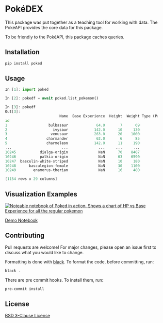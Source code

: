 # PokéDEX

This package was put together as a teaching tool for working with data. The PokéAPI provides the core data for this package.

To be friendly to the PokéAPI, this package caches queries.

## Installation

```bash
pip install poked
```

## Usage

```python
In [1]: import poked

In [2]: pokedf = await poked.list_pokemon()

In [3]: pokedf
Out[3]:
                         Name  Base Experience  Height  Weight Type (Primary) Type (Secondary)   HP  ...   Baby  Mythical  Legendary                      Evolution Chain  Evolution Chain Length   Color      Shape
id                                                                                                   ...
1                   bulbasaur             64.0       7      69          grass           poison   45  ...  False     False      False       [bulbasaur, ivysaur, venusaur]                     3.0   green  quadruped
2                     ivysaur            142.0      10     130          grass           poison   60  ...  False     False      False       [bulbasaur, ivysaur, venusaur]                     3.0   green  quadruped
3                    venusaur            263.0      20    1000          grass           poison   80  ...  False     False      False       [bulbasaur, ivysaur, venusaur]                     3.0   green  quadruped
4                  charmander             62.0       6      85           fire             None   39  ...  False     False      False  [charmander, charmeleon, charizard]                     3.0     red    upright
5                  charmeleon            142.0      11     190           fire             None   58  ...  False     False      False  [charmander, charmeleon, charizard]                     3.0     red    upright
...                       ...              ...     ...     ...            ...              ...  ...  ...    ...       ...        ...                                  ...                     ...     ...        ...
10245           dialga-origin              NaN      70    8487          steel           dragon  100  ...  False     False       True                             [dialga]                     1.0   white  quadruped
10246           palkia-origin              NaN      63    6590          water           dragon   90  ...  False     False       True                             [palkia]                     1.0  purple    upright
10247  basculin-white-striped              NaN      10     180          water             None   70  ...  False     False      False                           [basculin]                     1.0   green       fish
10248      basculegion-female              NaN      30    1100          water            ghost  120  ...  False     False      False                                 None                     NaN   green       fish
10249        enamorus-therian              NaN      16     480          fairy           flying   74  ...  False     False       True                                 None                     NaN    pink       arms

[1154 rows x 29 columns]
```

## Visualization Examples

[![Noteable notebook of Poked in action. Shows a chart of HP vs Base Experience for all the regular pokemon](https://user-images.githubusercontent.com/836375/215500425-f475a39c-0cb8-4b38-a883-72f793b67e90.png)
](https://app.noteable.io/f/ef4018a1-c483-40ad-8c70-5a3e1a47b5a9/Demo-Poked.ipynb)

[Demo Notebook](https://app.noteable.io/f/ef4018a1-c483-40ad-8c70-5a3e1a47b5a9/Demo-Poked.ipynb)

## Contributing

Pull requests are welcome! For major changes, please open an issue first to discuss what you would like to change.

Formatting is done with [black](https://black.readthedocs.io/en/stable/). To format the code, before committing, run:

```bash
black .
```

There are pre commit hooks. To install them, run:

```bash
pre-commit install
```

## License

[BSD 3-Clause License](https://choosealicense.com/licenses/bsd-3-clause/)
